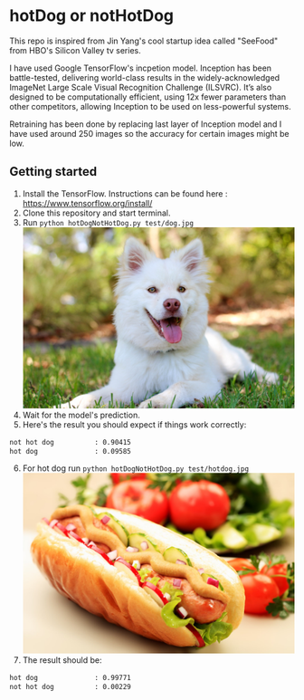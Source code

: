 # hotDog or notHotDog
This repo is inspired from Jin Yang's cool startup idea called "SeeFood" from HBO's Silicon Valley tv series.

I have used Google TensorFlow's incpetion model. Inception has been battle-tested, delivering world-class results in the widely-acknowledged ImageNet Large Scale Visual Recognition Challenge (ILSVRC). It’s also designed to be computationally efficient, using 12x fewer parameters than other competitors, allowing Inception to be used on less-powerful systems.<br/>

Retraining has been done by replacing last layer of Inception model and I have used around 250 images so the accuracy for certain images might be low. <br/>

## Getting started
1. Install the TensorFlow. 
Instructions can be found here : https://www.tensorflow.org/install/
2. Clone this repository and start terminal.
3. Run `python hotDogNotHotDog.py test/dog.jpg`
![Dog](test/dog.jpg)
4. Wait for the model's prediction.
5. Here's the result you should expect if things work correctly:
```
not hot dog          : 0.90415
hot dog              : 0.09585
```
6. For hot dog run `python hotDogNotHotDog.py test/hotdog.jpg`
![hotdog](test/hotdog.jpg)
7. The result should be: 
```
hot dog              : 0.99771
not hot dog          : 0.00229
```
